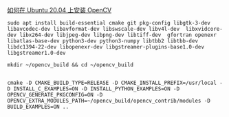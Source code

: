 
[如何在 Ubuntu 20.04 上安装 OpenCV](https://cloud.tencent.com/developer/article/1657529#:~:text=%E4%B8%80%E3%80%81%E4%BB%8E%20Ubuntu%20%E6%BA%90%E4%BB%93%E5%BA%93%E5%AE%89%E8%A3%85%20OpenCV%20OpenCV%20%E5%9C%A8%20Ubuntu%2020.04,apt%20install%20libopencv-dev%20python3-opencv%20%E4%B8%8A%E9%9D%A2%E7%9A%84%E5%91%BD%E4%BB%A4%E5%B0%86%E4%BC%9A%E5%AE%89%E8%A3%85%E6%89%80%E6%9C%89%E5%BF%85%E8%A6%81%E7%9A%84%E8%BD%AF%E4%BB%B6%E5%8C%85%EF%BC%8C%E6%9D%A5%E8%BF%90%E8%A1%8C%20OpenCV%EF%BC%9A%20%E9%80%9A%E8%BF%87%E5%AF%BC%E5%85%A5cv2%E6%A8%A1%E5%9D%97%EF%BC%8C%E5%B9%B6%E4%B8%94%E6%89%93%E5%8D%B0%20OpenCV)


```shell
sudo apt install build-essential cmake git pkg-config libgtk-3-dev libavcodec-dev libavformat-dev libswscale-dev libv4l-dev  libxvidcore-dev libx264-dev libjpeg-dev libpng-dev libtiff-dev  gfortran openexr libatlas-base-dev python3-dev python3-numpy libtbb2 libtbb-dev libdc1394-22-dev libopenexr-dev libgstreamer-plugins-base1.0-dev libgstreamer1.0-dev

mkdir ~/opencv_build && cd ~/opencv_build


cmake -D CMAKE_BUILD_TYPE=RELEASE -D CMAKE_INSTALL_PREFIX=/usr/local -D INSTALL_C_EXAMPLES=ON -D INSTALL_PYTHON_EXAMPLES=ON -D OPENCV_GENERATE_PKGCONFIG=ON -D OPENCV_EXTRA_MODULES_PATH=~/opencv_build/opencv_contrib/modules -D BUILD_EXAMPLES=ON ..
```
